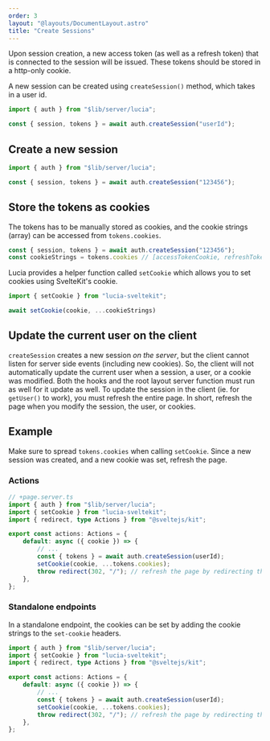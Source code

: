 ```yaml
---
order: 3
layout: "@layouts/DocumentLayout.astro"
title: "Create Sessions"
---
```


Upon session creation, a new access token (as well as a refresh token) that is connected to the session will be issued. These tokens should be stored in a http-only cookie.

A new session can be created using `createSession()` method, which takes in a user id.

```ts
import { auth } from "$lib/server/lucia";

const { session, tokens } = await auth.createSession("userId");
```

## Create a new session

```ts
import { auth } from "$lib/server/lucia";

const { session, tokens } = await auth.createSession("123456");
```

## Store the tokens as cookies

The tokens has to be manually stored as cookies, and the cookie strings (array) can be accessed from `tokens.cookies`.

```ts
const { session, tokens } = await auth.createSession("123456");
const cookieStrings = tokens.cookies // [accessTokenCookie, refreshTokenCookie]
```

Lucia provides a helper function called `setCookie` which allows you to set cookies using SvelteKit's cookie.

```ts
import { setCookie } from "lucia-sveltekit";

await setCookie(cookie, ...cookieStrings)
```

## Update the current user on the client

`createSession` creates a new session *on the server*, but the client cannot listen for server side events (including new cookies). So, the client will not automatically update the current user when a session, a user, or a cookie was modified. Both the hooks and the root layout server function must run as well for it update as well. To update the session in the client (ie. for `getUser()` to work), you must refresh the entire page. In short, refresh the page when you modify the session, the user, or cookies.

## Example

Make sure to spread `tokens.cookies` when calling `setCookie`. Since a new session was created, and a new cookie was set, refresh the page.

### Actions

```ts
// +page.server.ts
import { auth } from "$lib/server/lucia";
import { setCookie } from "lucia-sveltekit";
import { redirect, type Actions } from "@sveltejs/kit";

export const actions: Actions = {
    default: async ({ cookie }) => {
        // ...
        const { tokens } = await auth.createSession(userId);
        setCookie(cookie, ...tokens.cookies);
        throw redirect(302, "/"); // refresh the page by redirecting the user
    },
};
```

### Standalone endpoints

In a standalone endpoint, the cookies can be set by adding the cookie strings to the `set-cookie` headers.

```ts
import { auth } from "$lib/server/lucia";
import { setCookie } from "lucia-sveltekit";
import { redirect, type Actions } from "@sveltejs/kit";

export const actions: Actions = {
    default: async ({ cookie }) => {
        // ...
        const { tokens } = await auth.createSession(userId);
        setCookie(cookie, ...tokens.cookies);
        throw redirect(302, "/"); // refresh the page by redirecting the user
    },
};
```

